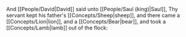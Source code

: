 And [[People/David\|David]] said unto [[People/Saul (king)\|Saul]], Thy servant kept his father's [[Concepts/Sheep\|sheep]], and there came a [[Concepts/Lion\|lion]], and a [[Concepts/Bear\|bear]], and took a [[Concepts/Lamb\|lamb]] out of the flock:
